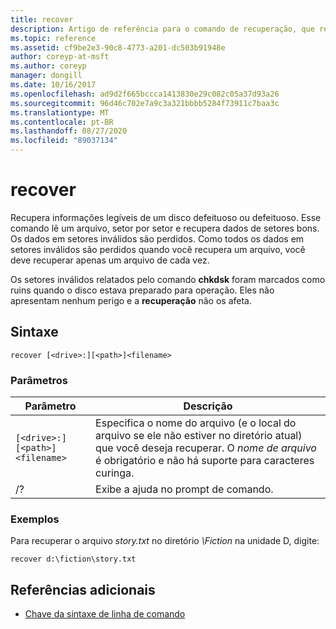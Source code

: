 ```yaml
---
title: recover
description: Artigo de referência para o comando de recuperação, que recupera informações legíveis de um disco defeituoso ou defeituoso.
ms.topic: reference
ms.assetid: cf9be2e3-90c8-4773-a201-dc503b91948e
author: coreyp-at-msft
ms.author: coreyp
manager: dongill
ms.date: 10/16/2017
ms.openlocfilehash: ad9d2f665bccca1413830e29c082c05a37d93a26
ms.sourcegitcommit: 96d46c702e7a9c3a321bbbb5284f73911c7baa3c
ms.translationtype: MT
ms.contentlocale: pt-BR
ms.lasthandoff: 08/27/2020
ms.locfileid: "89037134"
---
```

# <a name="recover"></a>recover

Recupera informações legíveis de um disco defeituoso ou defeituoso. Esse comando lê um arquivo, setor por setor e recupera dados de setores bons. Os dados em setores inválidos são perdidos. Como todos os dados em setores inválidos são perdidos quando você recupera um arquivo, você deve recuperar apenas um arquivo de cada vez.

Os setores inválidos relatados pelo comando **chkdsk** foram marcados como ruins quando o disco estava preparado para operação. Eles não apresentam nenhum perigo e a **recuperação** não os afeta.

## <a name="syntax"></a>Sintaxe

```
recover [<drive>:][<path>]<filename>
```

### <a name="parameters"></a>Parâmetros

| Parâmetro | Descrição |
|--|--|
| `[<drive>:][<path>]<filename>` | Especifica o nome do arquivo (e o local do arquivo se ele não estiver no diretório atual) que você deseja recuperar. O *nome de arquivo* é obrigatório e não há suporte para caracteres curinga. |
| /? | Exibe a ajuda no prompt de comando. |

### <a name="examples"></a>Exemplos

Para recuperar o arquivo *story.txt* no diretório *\Fiction* na unidade D, digite:

```
recover d:\fiction\story.txt
```

## <a name="additional-references"></a>Referências adicionais

- [Chave da sintaxe de linha de comando](command-line-syntax-key.md)
